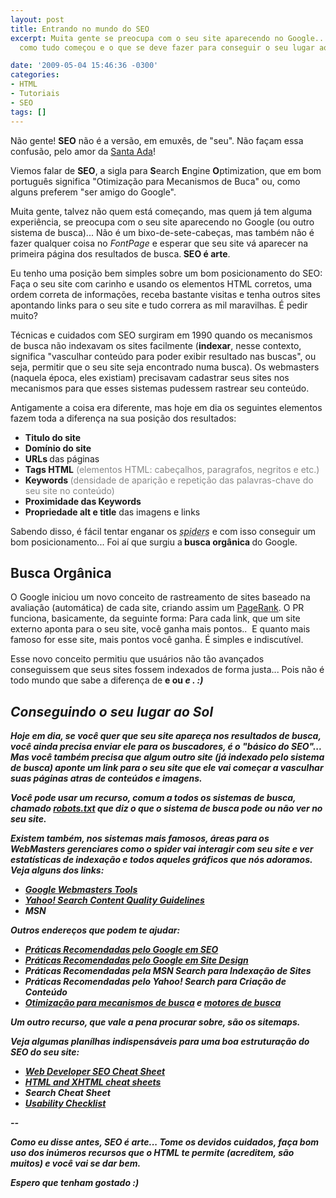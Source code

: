 ```yaml
---
layout: post
title: Entrando no mundo do SEO
excerpt: Muita gente se preocupa com o seu site aparecendo no Google... Aprenda aqui
  como tudo começou e o que se deve fazer para conseguir o seu lugar ao sol.

date: '2009-05-04 15:46:36 -0300'
categories:
- HTML
- Tutoriais
- SEO
tags: []
---
```

<p>Não gente! <strong>SEO</strong> não é a versão, em emuxês, de "seu". Não façam essa confusão, pelo amor da <a title="Ada Lovelace" href="http://pt.wikipedia.org/wiki/Ada_Lovelace" target="_blank">Santa Ada</a>!</p>
<p>Viemos falar de <strong>SEO</strong>, a sigla para <strong>S</strong>earch <strong>E</strong>ngine <strong>O</strong>ptimization, que em bom português significa "Otimização para Mecanismos de Buca" ou, como alguns preferem "ser amigo do Google".</p>
<p>Muita gente, talvez não quem está começando, mas quem já tem alguma experiência, se preocupa com o seu site aparecendo no Google (ou outro sistema de busca)... Não é um bixo-de-sete-cabeças, mas também não é fazer qualquer coisa no <em>FontPage</em> e esperar que seu site vá aparecer na primeira página dos resultados de busca.<strong> SEO é arte</strong>.</p>
<p>Eu tenho uma posição bem simples sobre um bom posicionamento do SEO: Faça o seu site com carinho e usando os elementos HTML corretos, uma ordem correta de informações, receba bastante visitas e tenha outros sites apontando links para o seu site e tudo correra as mil maravilhas. É pedir muito?</p>
<p>Técnicas e cuidados com SEO surgiram em 1990 quando os mecanismos de busca não indexavam os sites facilmente (<strong>indexar</strong>, nesse contexto, significa "vasculhar conteúdo para poder exibir resultado nas buscas", ou seja, permitir que o seu site seja encontrado numa busca). Os webmasters (naquela época, eles existiam) precisavam cadastrar seus sites nos mecanismos para que esses sistemas pudessem rastrear seu conteúdo.</p>
<p>Antigamente a coisa era diferente, mas hoje em dia os seguintes elementos fazem toda a diferença na sua posição dos resultados:</p>
<ul>
<li><strong>Titulo do site</strong></li>
<li><strong>Domínio do site</strong></li>
<li><strong>URLs </strong>das páginas</li>
<li><strong>Tags HTML</strong><span style="color: #888888;"> (elementos HTML: cabeçalhos, paragrafos, negritos e etc.)</span></li>
<li><strong>Keywords<span style="color: #888888;"> </span></strong><span style="color: #888888;">(densidade de aparição e repetição das palavras-chave do seu site no conteúdo)</span></li>
<li><strong>Proximidade das Keywords</strong></li>
<li><strong>Propriedade alt e title</strong> das imagens e links</li>
</ul>
<p>Sabendo disso, é fácil tentar enganar os <em><abbr title="rastreadores dos sistemas de busca">spiders</abbr></em> e com isso conseguir um bom posicionamento... Foi aí que surgiu a<strong> busca orgânica </strong>do Google.</p>
<h2>Busca Orgânica</h2>
<p>O Google iniciou um novo conceito de rastreamento de sites baseado na avaliação (automática) de cada site, criando assim um <a title="PageRank" href="http://pt.wikipedia.org/wiki/PageRank" target="_blank">PageRank</a>. O PR funciona, basicamente, da seguinte forma: Para cada link, que um site externo aponta para o seu site, você ganha mais pontos..  E quanto mais famoso for esse site, mais pontos você ganha. É simples e indiscutível.</p>
<p>Esse novo conceito permitiu que usuários não tão avançados conseguissem que seus sites fossem indexados de forma justa... Pois não é todo mundo que sabe a diferença de <strong><b></strong> e <strong><strong></strong> ou <strong><i></strong> e <strong><em></strong>. :)</p>
<h2>Conseguindo o seu lugar ao Sol</h2>
<p>Hoje em dia, se você quer que seu site apareça nos resultados de busca, você ainda precisa enviar ele para os buscadores, é o "básico do SEO"... Mas você também precisa que algum outro site (já indexado pelo sistema de busca) aponte um link para o seu site que ele vai começar a vasculhar suas páginas atras de conteúdos e imagens.</p>
<p>Você pode usar um recurso, comum a todos os sistemas de busca, chamado <a title="robots.txt" href="http://pt.wikipedia.org/wiki/Robots.txt" target="_blank">robots.txt</a> que diz o que o sistema de busca pode ou não ver no seu site.</p>
<p>Existem também, nos sistemas mais famosos, áreas para os WebMasters gerenciares como o spider vai interagir com seu site e ver estatísticas de indexação e todos aqueles gráficos que nós adoramos. Veja alguns dos links:</p>
<ul>
<li><a title="Google Webmasters Tools" rel="external" href="http://www.google.com/webmasters/">Google Webmasters Tools</a></li>
<li><a title="Yahoo! Search Content Quality Guidelines" rel="external" href="http://help.yahoo.com/l/us/yahoo/search/basics/basics-18.html">Yahoo! Search Content Quality Guidelines</a></li>
<li><span class="removed_link" title="http://help.live.com/help.aspx?mkt=pt-br&project=wl_webmasters">MSN</span></li>
</ul>
<p>Outros endereços que podem te ajudar:</p>
<ul>
<li><a title="http://www.google.com/webmasters/seo.html" rel="external" href="http://www.google.com/support/webmasters/bin/answer.py?answer=35291">Práticas Recomendadas pelo Google em SEO</a></li>
<li><a title="http://www.google.com/webmasters/guidelines.html" rel="external" href="http://www.google.com/support/webmasters/bin/answer.py?answer=35769">Práticas Recomendadas pelo Google em Site Design</a></li>
<li><span class="removed_link" title="http://help.live.com:80/help.aspx?mkt=en-us&project=wl_webmasters">Práticas Recomendadas pela MSN Search para Indexação de Sites</span></li>
<li>Práticas Recomendadas pelo Yahoo! Search para Criação de Conteúdo</li>
<li><a href="http://pt.wikipedia.org/wiki/Otimiza%C3%A7%C3%A3o_para_Sistemas_de_Busca" target="_blank">Otimização para mecanismos de busca</a> e <a href="http://pt.wikipedia.org/wiki/Motor_de_busca" target="_blank">motores de busca</a></li>
</ul>
<p>Um outro recurso, que vale a pena procurar sobre, são os <strong>sitemaps</strong>.</p>
<p>Veja algumas planílhas indispensáveis para uma boa estruturação do SEO do seu site:</p>
<ul>
<li><a href="http://www.scribd.com/The-Web-Developers-SEO-Cheat-Sheet/d/2976807" target="_blank">Web Developer SEO Cheat Sheet</a></li>
<li><a href="http://www.scottklarr.com/topic/94/html-and-xhtml-cheat-sheets/" target="_blank">HTML and XHTML cheat sheets</a></li>
<li><span class="removed_link" title="http://www.e3internet.com/tools/search-engine-query-cheatsheets/">Search Cheat Sheet</span></li>
<li><a href="http://www.usereffect.com/topic/25-point-website-usability-checklist" target="_blank">Usability Checklist</a></li>
</ul>
<p>--</p>
<p>Como eu disse antes, <strong>SEO é arte</strong>... Tome os devidos cuidados, faça bom uso dos inúmeros recursos que o HTML te permite (acreditem, são muitos) e você vai se dar bem.</p>
<p>Espero que tenham gostado :)</p>
